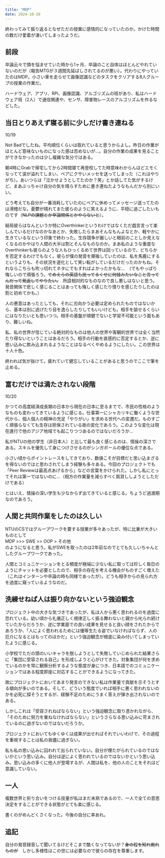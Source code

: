 ```yaml
---
title: "MDP"
date: 2024-10-20
---
```


終わってみて振り返るとなぜただの授業に感情的になっていたのか。かけた時間の数だけ愛着が湧いてしまったようだ。

## 前段
卒論云々で頭を悩ませていた時から1ヶ月、卒論のこと自体はほとんどやれていないのだが（報告MTGが３週間先延ばしされてるのが悪い）。代わりにやっていたのはMDP。小さい車を走らせて画像認識などのタスクをクリアする8人グループの授業の作業だ。

ハードウェア、アプリ、RPi、画像認識、アルゴリズムの班があり、私はハードウェア班（2人）で通信関連や、センサ、障害物レースのアルゴリズムを作るなどした。

## 当日とりあえず寝る前に少しだけ書き連ねる
10/19

Not Badでしたね。平均順位くらいは取れていると思うからよし。昨日の作業がほとんど意味ないものになった感は否めないが…。自分の作業の成果を見ることができなかったのは少し複雑な気分ではある。

朝4時にGrabで帰宅してから2時間寝て再登校してた時意味わからんほどエモくなってて涙が溢れてしまい、ペアにクサいメッセを送ってしまった（これはやりがち）。あいつらは「泣かせようとしてたのか？笑」とか話してた気がするけど、まあぶっちゃけ自分の気を晴らすために書き連ねたようなもんだから別にいい。

どう考えても自分が一番消耗していたのにペアに休めってメッセージ送ってたのは滑稽だな。憂鬱が晴れてまた彼らのように笑えるように、平穏に過ごしたいものです（~~NLPの課題とか卒論関係とかやらないと~~）。

結局彼らはなんというか特にOverthinkerというわけではなくただ戯言言って楽しんでいるだけなのかなあとか、失敗したらまあそんなもんよなとか、軽やかに生きているなという印象で終わった。生存競争が厳しいと眼前のことしか見えなくなるのかやはり人間の大半は割とそんなものなのか。まあ私のような重度なOverthinkerも彼らのような人もひっくるめて世界は回っているので、どちらかを否定するわけでもなく。彼らが僕の発音を揶揄していたのは、私を馬鹿にするというよりも、その状況を道化として笑い転がしているだけだったのかもね。それならこちらも吹っ切れてネタにでもすればよかったかもな…　（でもやっぱり悔しいので頑張ろう。~~てめえらの英語も訛ってるくせに何蛙みたいなこと言ってんだって見返してやりたい。~~　所詮相対的なものなので良し悪しはないと思う。発音関係で悲しく感じることはあっても悔しく感じたり憤りを感じたりしたのは割と初めてかも。）

人の悪意はあったとしても、それに刃向かう必要は定められたものではないから、基本は別に逃げたり目を逸らしたりしてもいいけども。相手を諭せるくらいにはなりたいとも思いつつ。相手の基盤が頑健でないと学習不可能という面もあり、難しいね。

私、私の世界が信じている絶対的なものは他人の世界や客観的世界では全く当然たり得ないということはあるだろう。相手の行動を直感的に否定するとか、逆に思い込みに飲み込まれるようなことはなるべくやめるようにしたい。この世界は十人十色。

終われば気が抜けて。疲れていて健忘していることがあると思うのでここで筆を止める。

## 富むだけでは満たされない段階
10/20

かつての高度経済成長期の日本から現在の日本に至るまでで、市民の性格のようなものも変わってきているように感じる。仕事第一にシャカリキに働くような世代から、個人個人の精神の充足「やりがい」を求める世代への変遷だ。ものすごく頑張らなくても生存は担保されている故の変化であろう。このような変化は現在進行で他のアジア地域でも起こりつつあるのではないだろうか…

私がNTUの他の学生（非日本人）と比して最も良く感じるのは、情操の深さである。スキルを優先して身につけさせるのがシンガポールの優位な点である。

小さい頃からポイントレースをしてきており、数値こそが目標だと思い込まざるを得ないのではと思わされてしまう経験も多々ある。今回のプロジェクトでも「Peer Reviewは最高点あげるから」などの言葉をかけられた。しかし私にとってそれは第一ではないのに…（相方の作業量を減らすべく肩貸ししようとしただけである）

とはいえ、情操の深い学生も少なからず出てきていると感じる。ちょうど過渡期なのであろう。

## 人間と共同作業をしたのは久しい
NTUのCSではグループワークを要する授業が多々あったが、特に比重が大きいものとして  
MDP >>> SWE >> OOP > その他  
のようになると思う。私がSWEを取ったのは2年前なのでとても久しいちゃんとしたグループワークであった。

人間とコミュニケーションをとる頻度が極端に少ない私に取っては珍しく毎日のようにチャットを必要としたので、相手の存在を考える機会がものすごく増えた（これはインターンや卒論の時も同様であったが）。どうも相手からの見られ方を過度に窺っているようなのだ。

## 洗練せねば人は振り向かないという強迫観念
プロジェクト中の大きな気づきであったが、私は人から悪く思われるのを過度に恐れている。幼い頃から礼儀正しく規律正しく振る舞わないと親から叱られ続けていたからだろうか、逆に学業面での良い成果を見せると良い顔をされたからであろうか、「人によく思われるためには優等生たる姿でいなければならず、人の厄介になるとはもってのほかだ」という強迫観念が根底に染み付いてしまっていたように感じる。

小学校でただの頭のいいキャラを脱しようとして失敗していじめられた結果さらに「集団に受容される自己」を形成しようと心がけてきた。対象集団が何を求めているのかを常に観察分析するような態度が身につき、日本語でのコミュニケーションではある程度即座に対応することができるようになってきた。

故にプロジェクトにおいてあまり発言のできない私は作業量で貢献を示そうとする傾向が多いのである。そして、どういう態度でいれば相手に悪く思われないのかを必死に探そうとするが、経験不足のためにうまく答えが弾き出されないのである。

しかしこれは「受容されねばならない」という強迫観念に取り憑かれながら、「そのために努力を重ねなければならない」というさらなる思い込みに苛まされているのに過ぎないのではないだろうか。

プロジェクトにおいてもゆくゆくは成果が出せればそれでいいわけで、その過程を重視することは私の我儘に過ぎない。

私も私の思い込みに囚われて出られていない。自分が煙たがられているのではないかという思い込み。自分は逆によく思われているのではないかという思い込み。思い込みの多くに他人が登場するが、人間は私を、他の人のことをそれほど意識していない。

## 一人
複数世界と折り合いをつける技量が私はまだ未熟であるので、一人で全ての意思決定をすることができる状態がとても楽に感じる。

書くのがめんどくさくなった。今後の自分に幸あれ。

## 追記
自分の発音録音して聞いてるけどそこまで酷くなってないが？~~身の程を知れ痴れものが~~　しかし多様性はこの世には必要なので彼らの存在を尊重します。